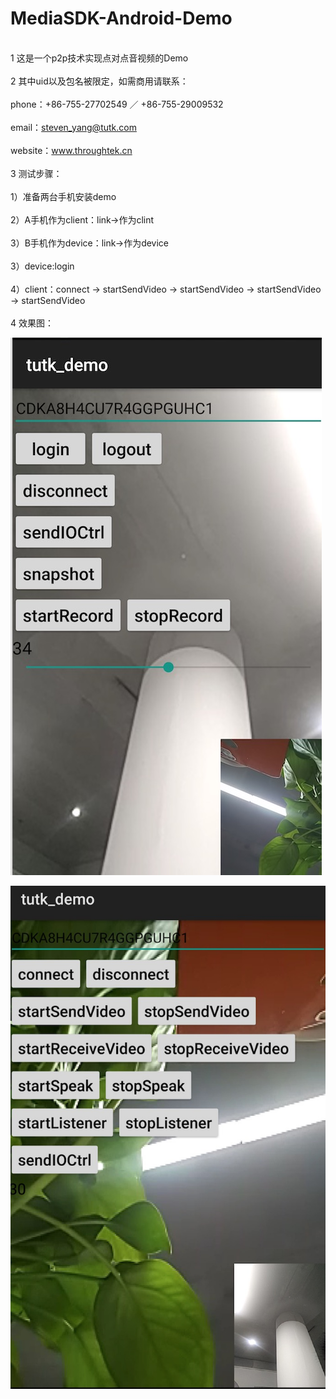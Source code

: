 # MediaSDK-Android-Demo
<br>1 这是一个p2p技术实现点对点音视频的Demo<br/>
<br>2 其中uid以及包名被限定，如需商用请联系：<br/>
<br>phone：+86-755-27702549 ／ +86-755-29009532<br/>
<br>email：steven_yang@tutk.com<br/>
<br>website：www.throughtek.cn<br/>
<br>3 测试步骤：<br/>
<br>1）准备两台手机安装demo<br/>
<br>2）A手机作为client：link->作为clint<br/>
<br>3）B手机作为device：link->作为device<br/>
<br>3）device:login<br/>
<br>4）client：connect -> startSendVideo -> startSendVideo -> startSendVideo -> startSendVideo<br/>
<br>4 效果图：<br/>

![device](https://github.com/TUTK-SZ/MediaSDK-Android-Demo/blob/master/demo_03.png)

![client](https://github.com/TUTK-SZ/MediaSDK-Android-Demo/blob/master/demo_04.png)
